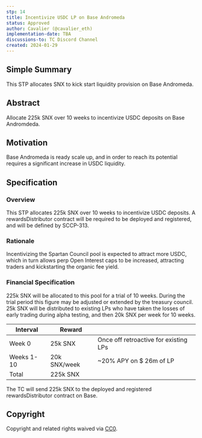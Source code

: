 ```yaml
---
stp: 14
title: Incentivize USDC LP on Base Andromeda
status: Approved
author: Cavalier (@cavalier_eth)
implementation-date: TBA
discussions-to: TC Discord Channel
created: 2024-01-29
---
```


## Simple Summary

This STP allocates SNX to kick start liquidity provision on Base Andromeda.

## Abstract

Allocate 225k SNX over 10 weeks to incentivize USDC deposits on Base Andromdeda.

## Motivation

Base Andromeda is ready scale up, and in order to reach its potential requires a significant increase in USDC liquidity. 

## Specification

### Overview

This STP allocates 225k SNX over 10 weeks to incentivize USDC deposits. A rewardsDistributor contract will be required to be deployed and registered, and will be defined by SCCP-313.

### Rationale

Incentivizing the Spartan Council pool is expected to attract more USDC, which in turn allows perp Open Interest caps to be increased, attracting traders and kickstarting the organic fee yield. 

### Financial Specification

225k SNX will be allocated to this pool for a trial of 10 weeks. During the trial period this figure may be adjusted or extended by the treasury council. 25k SNX will be distributed to existing LPs who have taken the losses of early trading during alpha testing, and then 20k SNX per week for 10 weeks.

| Interval  | Reward         |                                     |
|-----------|----------------|-------------------------------------|
| Week 0    | 25k SNX        | Once off retroactive for existing LPs        |
| Weeks 1-10 | 20k SNX/week  | ~20% APY on $ 26m of LP             |
| Total     | 225k SNX       |                                     |

The TC will send 225k SNX to the deployed and registered rewardsDistributor contract on Base.


## Copyright

Copyright and related rights waived via [CC0](https://creativecommons.org/publicdomain/zero/1.0/).
